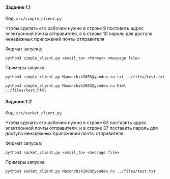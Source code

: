 #### Задание 1.1

Код: `src/simple_client.py`

Чтобы сделать его рабочим нужно в строке 9 поставить адрес электронной почты отправителя, а в строке 10 пароль для доступа ненадёжных приложений почты отправителя

Формат запуска:

`python3 simple_client.py <email_to> <format> <message file>`

Примеры запуска:

`python3 simple_client.py Maxonchik2003@yandex.ru txt ../files/test.txt`

`python3 simple_client.py Maxonchik2003@yandex.ru html ../files/test.html`

#### Задание 1.2

Код: `src/socket_client.py`

Чтобы сделать его рабочим нужно в строке 63 поставить адрес электронной почты отправителя, и в строке 37 поставить пароль для доступа ненадёжных приложений почты отправителя

Формат запуска:

`python3 socket_client.py <email_to> <message file>`

Примеры запуска:

`python3 socket_client.py Maxonchik2003@yandex.ru ../files/test.txt`
